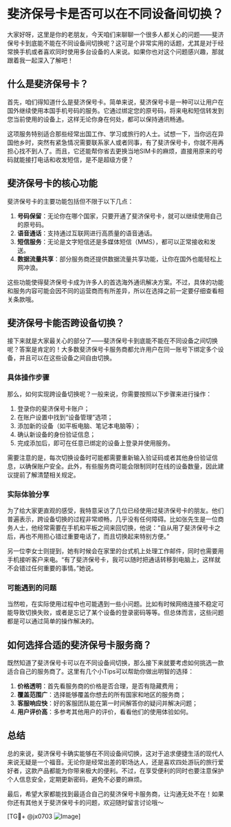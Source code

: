 # 斐济保号卡是否可以在不同设备间切换？

大家好呀，这里是你的老朋友，今天咱们来聊聊一个很多人都关心的问题——斐济保号卡到底能不能在不同设备间切换呢？这可是个非常实用的话题，尤其是对于经常换手机或者喜欢同时使用多台设备的人来说。如果你也对这个问题感兴趣，那就跟着我一起深入了解吧！

## 什么是斐济保号卡？

首先，咱们得知道什么是斐济保号卡。简单来说，斐济保号卡是一种可以让用户在国外继续使用本国手机号码的服务。它通过绑定您的原号码，将来电和短信转发到您当前使用的设备上，这样无论你身在何处，都可以保持通讯畅通。

这项服务特别适合那些经常出国工作、学习或旅行的人士。试想一下，当你远在异国他乡时，突然有紧急情况需要联系家人或者同事，有了斐济保号卡，你就不用再担心找不到人了。而且，它还能帮你省去更换当地SIM卡的麻烦，直接用原来的号码就能接打电话和收发短信，是不是超级方便？

## 斐济保号卡的核心功能

斐济保号卡的主要功能包括但不限于以下几点：

1. **号码保留**：无论你在哪个国家，只要开通了斐济保号卡，就可以继续使用自己的原号码。
2. **语音通话**：支持通过互联网进行高质量的语音通话。
3. **短信服务**：无论是文字短信还是多媒体短信（MMS），都可以正常接收和发送。
4. **数据流量共享**：部分服务商还提供数据流量共享功能，让你在国外也能轻松上网冲浪。

这些功能使得斐济保号卡成为许多人的首选海外通讯解决方案。不过，具体的功能和服务内容可能会因不同的运营商而有所差异，所以在选择之前一定要仔细查看相关条款哦。

## 斐济保号卡能否跨设备切换？

接下来就是大家最关心的部分了——斐济保号卡到底能不能在不同设备之间切换呢？答案是肯定的！大多数斐济保号卡服务商都允许用户在同一账号下绑定多个设备，并且可以在这些设备之间自由切换。

### 具体操作步骤

那么，如何实现跨设备切换呢？一般来说，你需要按照以下步骤来进行操作：

1. 登录你的斐济保号卡账户；
2. 在账户设置中找到“设备管理”选项；
3. 添加新的设备（如平板电脑、笔记本电脑等）；
4. 确认新设备的身份验证信息；
5. 完成添加后，即可在任意已绑定的设备上登录并使用服务。

需要注意的是，每次切换设备时可能都需要重新输入验证码或者其他身份验证信息，以确保账户安全。此外，有些服务商可能会限制同时在线的设备数量，因此建议提前了解清楚相关规定。

### 实际体验分享

为了给大家更直观的感受，我特意采访了几位已经使用过斐济保号卡的朋友。他们普遍表示，跨设备切换的过程非常顺畅，几乎没有任何障碍。比如张先生是一位商务人士，他经常需要在手机和平板之间来回切换，他说：“自从用了斐济保号卡之后，再也不用担心错过重要电话了，而且切换起来特别方便。”

另一位李女士则提到，她有时候会在家里的台式机上处理工作邮件，同时也需要用手机接听客户来电。“有了斐济保号卡，我可以随时把通话转移到电脑上，这样就不会错过任何重要的事情。”她说。

### 可能遇到的问题

当然啦，在实际使用过程中也可能遇到一些小问题。比如有时候网络连接不稳定可能导致切换失败，或者是忘记了某个设备的登录密码等等。但总体而言，这些问题都是可以通过简单的操作解决的。

## 如何选择合适的斐济保号卡服务商？

既然知道了斐济保号卡可以在不同设备间切换，那么接下来就要考虑如何挑选一款适合自己的服务商了。这里有几个小Tips可以帮助你做出明智的选择：

1. **价格透明**：首先看服务商的价格是否合理，是否有隐藏费用；
2. **覆盖范围广**：选择能够覆盖你想去的所有国家和地区的服务商；
3. **客服响应快**：好的客服团队能在第一时间解答你的疑问并解决问题；
4. **用户评价高**：多参考其他用户的评价，看看他们的使用体验如何。

## 总结

总的来说，斐济保号卡确实能够在不同设备间切换，这对于追求便捷生活的现代人来说无疑是一个福音。无论你是经常出差的职场达人，还是喜欢四处游玩的旅行爱好者，这款产品都能为你带来极大的便利。不过，在享受便利的同时也要注意保护个人信息安全，定期更新密码，避免不必要的麻烦。

最后，希望大家都能找到最适合自己的斐济保号卡服务商，让沟通无处不在！如果你还有其他关于斐济保号卡的问题，欢迎随时留言讨论哦～

[TG💪+ @jx0703 ![Image](https://github.com/user-attachments/assets/dbca1d08-cadb-493c-b0ec-ad6f7a83f270)]
